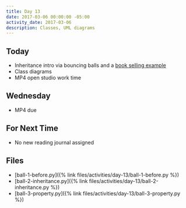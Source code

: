 ```yaml
---
title: Day 13
date: 2017-03-06 00:00:00 -05:00
activity_date: 2017-03-06
description: Classes, UML diagrams
---
```


## Today

* Inheritance intro via bouncing balls and a [book selling example](/files/activities/day-13/sellBooks.py)
* Class diagrams
* MP4 open studio work time

## Wednesday

* MP4 due

## For Next Time

* No new reading journal assigned

## Files

* [ball-1-before.py]({% link files/activities/day-13/ball-1-before.py %})
* [ball-2-inheritance.py]({% link files/activities/day-13/ball-2-inheritance.py %})
* [ball-3-property.py]({% link files/activities/day-13/ball-3-property.py %})
